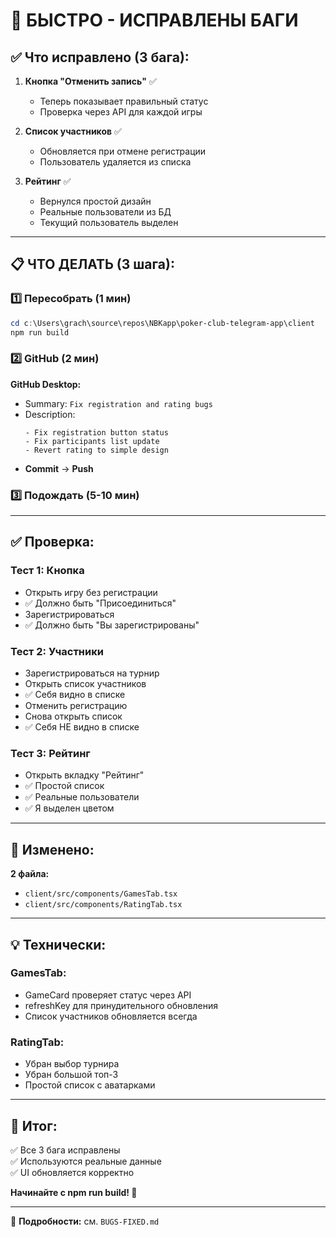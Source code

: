 # 🚀 БЫСТРО - ИСПРАВЛЕНЫ БАГИ

## ✅ Что исправлено (3 бага):

1. **Кнопка "Отменить запись"** ✅
   - Теперь показывает правильный статус
   - Проверка через API для каждой игры

2. **Список участников** ✅
   - Обновляется при отмене регистрации
   - Пользователь удаляется из списка

3. **Рейтинг** ✅
   - Вернулся простой дизайн
   - Реальные пользователи из БД
   - Текущий пользователь выделен

---

## 📋 ЧТО ДЕЛАТЬ (3 шага):

### 1️⃣ Пересобрать (1 мин)
```powershell
cd c:\Users\grach\source\repos\NBKapp\poker-club-telegram-app\client
npm run build
```

### 2️⃣ GitHub (2 мин)
**GitHub Desktop:**
- Summary: `Fix registration and rating bugs`
- Description:
  ```
  - Fix registration button status
  - Fix participants list update
  - Revert rating to simple design
  ```
- **Commit** → **Push**

### 3️⃣ Подождать (5-10 мин)

---

## ✅ Проверка:

### Тест 1: Кнопка
- Открыть игру без регистрации
- ✅ Должно быть "Присоединиться"
- Зарегистрироваться
- ✅ Должно быть "Вы зарегистрированы"

### Тест 2: Участники
- Зарегистрироваться на турнир
- Открыть список участников
- ✅ Себя видно в списке
- Отменить регистрацию
- Снова открыть список
- ✅ Себя НЕ видно в списке

### Тест 3: Рейтинг
- Открыть вкладку "Рейтинг"
- ✅ Простой список
- ✅ Реальные пользователи
- ✅ Я выделен цветом

---

## 📁 Изменено:

**2 файла:**
- `client/src/components/GamesTab.tsx`
- `client/src/components/RatingTab.tsx`

---

## 💡 Технически:

### GamesTab:
- GameCard проверяет статус через API
- refreshKey для принудительного обновления
- Список участников обновляется всегда

### RatingTab:
- Убран выбор турнира
- Убран большой топ-3
- Простой список с аватарками

---

## 🎯 Итог:

✅ Все 3 бага исправлены  
✅ Используются реальные данные  
✅ UI обновляется корректно  

**Начинайте с npm run build! 🚀**

---

📖 **Подробности:** см. `BUGS-FIXED.md`




